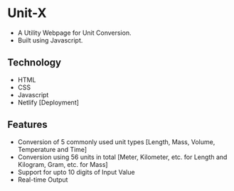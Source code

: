 # Unit-X

- A Utility Webpage for Unit Conversion. 
- Built using Javascript.

  
## Technology
- HTML
- CSS
- Javascript
- Netlify [Deployment]

## Features
- Conversion of 5 commonly used unit types [Length, Mass, Volume, Temperature and Time]
- Conversion using 56 units in total [Meter, Kilometer, etc. for Length and Kilogram, Gram, etc. for Mass]
- Support for upto 10 digits of Input Value
- Real-time Output


